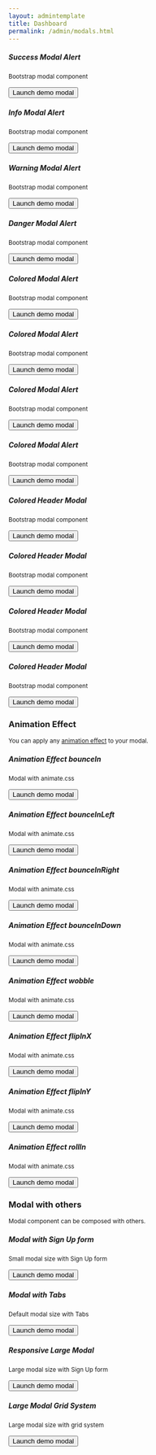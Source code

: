 ```yaml
---
layout: admintemplate
title: Dashboard
permalink: /admin/modals.html
---
```

<div class="layout-content-body">
          <div class="row gutter-xs">
            <div class="col-xs-6 col-md-3">
              <div class="panel panel-body text-center" data-toggle="match-height">
                <h5>Success Modal Alert</h5>
                <p>
                  <small>Bootstrap modal component</small>
                </p>
                <button class="btn btn-outline-success" data-toggle="modal" data-target="#successModalAlert" type="button">Launch demo modal</button>
              </div>
            </div>
            <div class="col-xs-6 col-md-3">
              <div class="panel panel-body text-center" data-toggle="match-height">
                <h5>Info Modal Alert</h5>
                <p>
                  <small>Bootstrap modal component</small>
                </p>
                <button class="btn btn-outline-primary" data-toggle="modal" data-target="#infoModalAlert" type="button">Launch demo modal</button>
              </div>
            </div>
            <div class="col-xs-6 col-md-3">
              <div class="panel panel-body text-center" data-toggle="match-height">
                <h5>Warning Modal Alert</h5>
                <p>
                  <small>Bootstrap modal component</small>
                </p>
                <button class="btn btn-outline-warning" data-toggle="modal" data-target="#warningModalAlert" type="button">Launch demo modal</button>
              </div>
            </div>
            <div class="col-xs-6 col-md-3">
              <div class="panel panel-body text-center" data-toggle="match-height">
                <h5>Danger Modal Alert</h5>
                <p>
                  <small>Bootstrap modal component</small>
                </p>
                <button class="btn btn-outline-danger" data-toggle="modal" data-target="#dangerModalAlert" type="button">Launch demo modal</button>
              </div>
            </div>
          </div>
          <div class="row gutter-xs">
            <div class="col-xs-6 col-md-3">
              <div class="panel panel-body text-center" data-toggle="match-height">
                <h5>Colored Modal Alert</h5>
                <p>
                  <small>Bootstrap modal component</small>
                </p>
                <button class="btn btn-success" data-toggle="modal" data-target="#successModalAlertColored" type="button">Launch demo modal</button>
              </div>
            </div>
            <div class="col-xs-6 col-md-3">
              <div class="panel panel-body text-center" data-toggle="match-height">
                <h5>Colored Modal Alert</h5>
                <p>
                  <small>Bootstrap modal component</small>
                </p>
                <button class="btn btn-primary" data-toggle="modal" data-target="#infoModalAlertColored" type="button">Launch demo modal</button>
              </div>
            </div>
            <div class="col-xs-6 col-md-3">
              <div class="panel panel-body text-center" data-toggle="match-height">
                <h5>Colored Modal Alert</h5>
                <p>
                  <small>Bootstrap modal component</small>
                </p>
                <button class="btn btn-warning" data-toggle="modal" data-target="#warningModalAlertColored" type="button">Launch demo modal</button>
              </div>
            </div>
            <div class="col-xs-6 col-md-3">
              <div class="panel panel-body text-center" data-toggle="match-height">
                <h5>Colored Modal Alert</h5>
                <p>
                  <small>Bootstrap modal component</small>
                </p>
                <button class="btn btn-danger" data-toggle="modal" data-target="#dangerModalAlertColored" type="button">Launch demo modal</button>
              </div>
            </div>
          </div>
          <div class="row gutter-xs">
            <div class="col-xs-6 col-md-3">
              <div class="panel panel-body text-center" data-toggle="match-height">
                <h5>Colored Header Modal</h5>
                <p>
                  <small>Bootstrap modal component</small>
                </p>
                <button class="btn btn-outline-success" data-toggle="modal" data-target="#successModalColoredHeader" type="button">Launch demo modal</button>
              </div>
            </div>
            <div class="col-xs-6 col-md-3">
              <div class="panel panel-body text-center" data-toggle="match-height">
                <h5>Colored Header Modal</h5>
                <p>
                  <small>Bootstrap modal component</small>
                </p>
                <button class="btn btn-outline-primary" data-toggle="modal" data-target="#infoModalColoredHeader" type="button">Launch demo modal</button>
              </div>
            </div>
            <div class="col-xs-6 col-md-3">
              <div class="panel panel-body text-center" data-toggle="match-height">
                <h5>Colored Header Modal</h5>
                <p>
                  <small>Bootstrap modal component</small>
                </p>
                <button class="btn btn-outline-warning" data-toggle="modal" data-target="#warningModalColoredHeader" type="button">Launch demo modal</button>
              </div>
            </div>
            <div class="col-xs-6 col-md-3">
              <div class="panel panel-body text-center" data-toggle="match-height">
                <h5>Colored Header Modal</h5>
                <p>
                  <small>Bootstrap modal component</small>
                </p>
                <button class="btn btn-outline-danger" data-toggle="modal" data-target="#dangerModalColoredHeader" type="button">Launch demo modal</button>
              </div>
            </div>
          </div>
          <div class="text-center m-b">
            <h3 class="m-b-0">Animation Effect</h3>
            <small>You can apply any <a href="https://daneden.github.io/animate.css/" target="_blank">animation effect</a> to your modal.</small>
          </div>
          <div class="row gutter-xs">
            <div class="col-xs-6 col-md-3">
              <div class="panel panel-body text-center" data-toggle="match-height">
                <h5>Animation Effect bounceIn</h5>
                <p>
                  <small>Modal with animate.css</small>
                </p>
                <button class="btn btn-outline-success" data-toggle="modal" data-target="#modalBounceIn" type="button">Launch demo modal</button>
              </div>
            </div>
            <div class="col-xs-6 col-md-3">
              <div class="panel panel-body text-center" data-toggle="match-height">
                <h5>Animation Effect bounceInLeft</h5>
                <p>
                  <small>Modal with animate.css</small>
                </p>
                <button class="btn btn-outline-success" data-toggle="modal" data-target="#modalBounceInLeft" type="button">Launch demo modal</button>
              </div>
            </div>
            <div class="col-xs-6 col-md-3">
              <div class="panel panel-body text-center" data-toggle="match-height">
                <h5>Animation Effect bounceInRight</h5>
                <p>
                  <small>Modal with animate.css</small>
                </p>
                <button class="btn btn-outline-success" data-toggle="modal" data-target="#modalBounceInRight" type="button">Launch demo modal</button>
              </div>
            </div>
            <div class="col-xs-6 col-md-3">
              <div class="panel panel-body text-center" data-toggle="match-height">
                <h5>Animation Effect bounceInDown</h5>
                <p>
                  <small>Modal with animate.css</small>
                </p>
                <button class="btn btn-outline-success" data-toggle="modal" data-target="#modalBounceInDown" type="button">Launch demo modal</button>
              </div>
            </div>
          </div>
          <div class="row gutter-xs">
            <div class="col-xs-6 col-md-3">
              <div class="panel panel-body text-center" data-toggle="match-height">
                <h5>Animation Effect wobble</h5>
                <p>
                  <small>Modal with animate.css</small>
                </p>
                <button class="btn btn-outline-success" data-toggle="modal" data-target="#modalWobble" type="button">Launch demo modal</button>
              </div>
            </div>
            <div class="col-xs-6 col-md-3">
              <div class="panel panel-body text-center" data-toggle="match-height">
                <h5>Animation Effect flipInX</h5>
                <p>
                  <small>Modal with animate.css</small>
                </p>
                <button class="btn btn-outline-success" data-toggle="modal" data-target="#modalFlipInX" type="button">Launch demo modal</button>
              </div>
            </div>
            <div class="col-xs-6 col-md-3">
              <div class="panel panel-body text-center" data-toggle="match-height">
                <h5>Animation Effect flipInY</h5>
                <p>
                  <small>Modal with animate.css</small>
                </p>
                <button class="btn btn-outline-success" data-toggle="modal" data-target="#modalFlipInY" type="button">Launch demo modal</button>
              </div>
            </div>
            <div class="col-xs-6 col-md-3">
              <div class="panel panel-body text-center" data-toggle="match-height">
                <h5>Animation Effect rollIn</h5>
                <p>
                  <small>Modal with animate.css</small>
                </p>
                <button class="btn btn-outline-success" data-toggle="modal" data-target="#modalRollIn" type="button">Launch demo modal</button>
              </div>
            </div>
          </div>
          <div class="text-center m-b">
            <h3 class="m-b-0">Modal with others</h3>
            <small>Modal component can be composed with others.</small>
          </div>
          <div class="row gutter-xs">
            <div class="col-xs-6 col-md-3">
              <div class="panel panel-body text-center" data-toggle="match-height">
                <h5>Modal with Sign Up form</h5>
                <p>
                  <small>Small modal size with Sign Up form</small>
                </p>
                <button class="btn btn-success" data-toggle="modal" data-target="#modalSignUpSm" type="button">Launch demo modal</button>
              </div>
            </div>
            <div class="col-xs-6 col-md-3">
              <div class="panel panel-body text-center" data-toggle="match-height">
                <h5>Modal with Tabs</h5>
                <p>
                  <small>Default modal size with Tabs</small>
                </p>
                <button class="btn btn-primary" data-toggle="modal" data-target="#modalTabs" type="button">Launch demo modal</button>
              </div>
            </div>
            <div class="col-xs-6 col-md-3">
              <div class="panel panel-body text-center" data-toggle="match-height">
                <h5>Responsive Large Modal</h5>
                <p>
                  <small>Large modal size with Sign Up form</small>
                </p>
                <button class="btn btn-warning" data-toggle="modal" data-target="#modalDividerVertical" type="button">Launch demo modal</button>
              </div>
            </div>
            <div class="col-xs-6 col-md-3">
              <div class="panel panel-body text-center" data-toggle="match-height">
                <h5>Large Modal Grid System</h5>
                <p>
                  <small>Large modal size with grid system</small>
                </p>
                <button class="btn btn-danger" data-toggle="modal" data-target="#modalGridSystemLg" type="button">Launch demo modal</button>
              </div>
            </div>
          </div>
        </div>